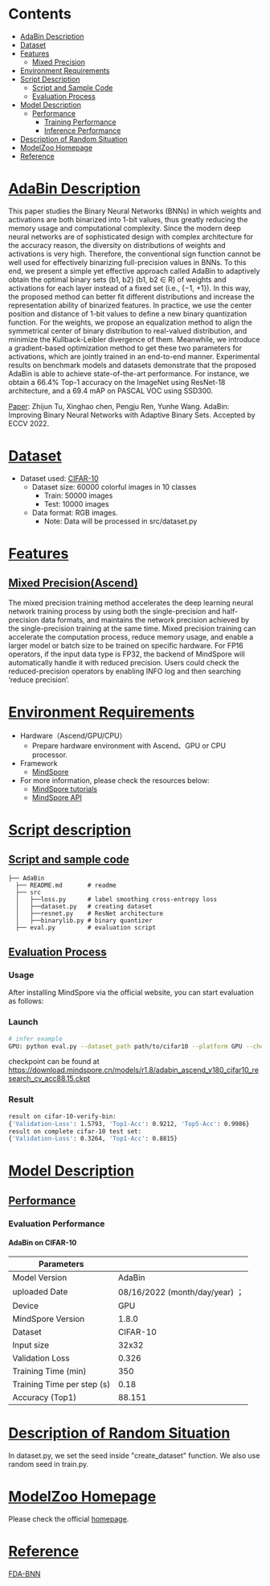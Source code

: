 # Contents

- [AdaBin Description](#AdaBin-description)
- [Dataset](#dataset)
- [Features](#features)
    - [Mixed Precision](#mixed-precision)
- [Environment Requirements](#environment-requirements)
- [Script Description](#script-description)
    - [Script and Sample Code](#script-and-sample-code)
    - [Evaluation Process](#evaluation-process)
- [Model Description](#model-description)
    - [Performance](#performance)  
        - [Training Performance](#evaluation-performance)
        - [Inference Performance](#evaluation-performance)
- [Description of Random Situation](#description-of-random-situation)
- [ModelZoo Homepage](#modelzoo-homepage)
- [Reference](#reference)

# [AdaBin Description](#contents)

This paper studies the Binary Neural Networks (BNNs) in which weights and activations are both binarized into 1-bit values, thus greatly reducing the memory usage and computational complexity. Since the modern deep neural networks are of sophisticated design with complex architecture for the accuracy reason, the diversity on distributions of weights and activations is very high. Therefore, the conventional sign function cannot be well used for effectively binarizing full-precision values in BNNs. To this end, we present a simple yet effective approach called AdaBin to adaptively obtain the optimal binary sets {b1, b2} (b1, b2 ∈ R) of weights and activations for each layer instead of a fixed set (i.e., {−1, +1}). In this way, the proposed method can better fit different distributions and increase the representation ability of binarized features. In practice, we use the center position and distance of 1-bit values to define a new binary quantization function. For the weights, we propose an equalization method to align the symmetrical center of binary distribution to real-valued distribution, and minimize the Kullback-Leibler divergence of them. Meanwhile, we introduce a gradient-based optimization method to get these two parameters for activations, which are jointly trained in an end-to-end manner. Experimental results on benchmark models and datasets demonstrate that the proposed AdaBin is able to achieve state-of-the-art performance. For instance, we obtain a 66.4% Top-1 accuracy on the ImageNet using ResNet-18 architecture, and a 69.4 mAP on PASCAL VOC using SSD300.

[Paper](https://arxiv.org/abs/2208.08084): Zhijun Tu, Xinghao chen, Pengju Ren, Yunhe Wang. AdaBin: Improving Binary Neural Networks with Adaptive Binary Sets. Accepted by ECCV 2022.

# [Dataset](#contents)

- Dataset used: [CIFAR-10](https://www.cs.toronto.edu/~kriz/cifar.html)
    - Dataset size: 60000 colorful images in 10 classes
        - Train:  50000 images
        - Test: 10000 images
    - Data format: RGB images.
        - Note: Data will be processed in src/dataset.py

# [Features](#contents)

## [Mixed Precision(Ascend)](#contents)

The mixed precision training method accelerates the deep learning neural network training process by using both the single-precision and half-precision data formats, and maintains the network precision achieved by the single-precision training at the same time. Mixed precision training can accelerate the computation process, reduce memory usage, and enable a larger model or batch size to be trained on specific hardware.
For FP16 operators, if the input data type is FP32, the backend of MindSpore will automatically handle it with reduced precision. Users could check the reduced-precision operators by enabling INFO log and then searching ‘reduce precision’.

# [Environment Requirements](#contents)

- Hardware（Ascend/GPU/CPU）
    - Prepare hardware environment with Ascend、GPU or CPU processor.
- Framework
    - [MindSpore](https://www.mindspore.cn/install/en)
- For more information, please check the resources below:
    - [MindSpore tutorials](https://www.mindspore.cn/tutorial/en/r0.5/index.html)
    - [MindSpore API](https://www.mindspore.cn/api/en/0.1.0-alpha/index.html)

# [Script description](#contents)

## [Script and sample code](#contents)

```text
├── AdaBin
  ├── README.md       # readme
  ├── src
  │   ├──loss.py      # label smoothing cross-entropy loss
  │   ├──dataset.py   # creating dataset
  │   ├──resnet.py    # ResNet architecture
  │   ├──binarylib.py # binary quantizer  
  ├── eval.py         # evaluation script
```

## [Evaluation Process](#contents)

### Usage

After installing MindSpore via the official website, you can start evaluation as follows:

### Launch

```bash
# infer example
GPU: python eval.py --dataset_path path/to/cifar10 --platform GPU --checkpoint_path [CHECKPOINT_PATH]
```

checkpoint can be found at https://download.mindspore.cn/models/r1.8/adabin_ascend_v180_cifar10_research_cv_acc88.15.ckpt

### Result

```bash
result on cifar-10-verify-bin:
{'Validation-Loss': 1.5793, 'Top1-Acc': 0.9212, 'Top5-Acc': 0.9986}
result on complete cifar-10 test set:
{'Validation-Loss': 0.3264, 'Top1-Acc': 0.8815}
```

# [Model Description](#contents)

## [Performance](#contents)

### Evaluation Performance

#### AdaBin on CIFAR-10

| Parameters                 |                                        |
| -------------------------- | -------------------------------------- |
| Model Version              | AdaBin         |
| uploaded Date              | 08/16/2022 (month/day/year)  ；                     |
|  Device                    | GPU |
| MindSpore Version          | 1.8.0                                                    |
| Dataset                    | CIFAR-10                                             |
| Input size   | 32x32                                       |
| Validation Loss | 0.326 |
| Training Time (min) | 350 |
| Training Time per step (s) | 0.18 |
| Accuracy (Top1) | 88.151 |

# [Description of Random Situation](#contents)

In dataset.py, we set the seed inside "create_dataset" function. We also use random seed in train.py.

# [ModelZoo Homepage](#contents)

Please check the official [homepage](https://gitee.com/mindspore/models).

# [Reference](#reference)

[FDA-BNN](https://gitee.com/mindspore/models.git)

